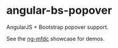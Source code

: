 angular-bs-popover
==================
AngularJS + Bootstrap popover support.

See the [ng-mfdc](http://momsfriendlydevco.github.io/ng-mfdc) showcase for demos.
